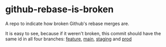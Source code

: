 # github-rebase-is-broken
A repo to indicate how broken Github's rebase merges are.

It is easy to see, because if it weren't broken, this commit should have the same id in all four branches: [feature](https://github.com/xargi/github-rebase-is-broken/tree/feature/add-some-stuff), [main](https://github.com/xargi/github-rebase-is-broken/tree/main), [staging](https://github.com/xargi/github-rebase-is-broken/tree/staging) and [prod](https://github.com/xargi/github-rebase-is-broken/tree/prod)
